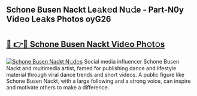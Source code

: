 ## Schone Busen Nackt Le𝚊k𝚎d N𝚞𝚍e - Part-N0y Vid𝚎o Le𝚊ks Photos oyG26

# <h2><a href="http://fb0jaoq.evod.top/?m=Schone+Busen+Nackt">🔗 👉🔴 Schone Busen Nackt Vid𝚎o Ph𝚘t𝚘s</a></h2>

[![Schone Busen Nackt N𝚞d𝚎s](https://i.imgur.com/8V9OHl7.gif)](http://fb0jaoq.evod.top/?m=Schone+Busen+Nackt)
Social media influencer Schone Busen Nackt and multimedia artist, famed for publishing dance and lifestyle material through viral dance trends and short videos. A public figure like Schone Busen Nackt, with a large following and a strong voice, can inspire and motivate others to make a difference. 
